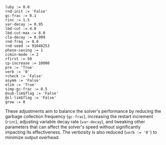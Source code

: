 ```plaintext
luby := 0.0
rnd-init := 'False'
gc-frac := 0.1
rinc := 1.5
var-decay := 0.95
lbd-cut := 4.0
lbd-cut-max := 8.0
cla-decay := 0.999
rnd-freq := 0.0
rnd-seed := 91648253
phase-saving := 1
ccmin-mode := 2
rfirst := 50
cp-increase := 10000
pre := 'True'
verb := '0'
rcheck := 'False'
asymm := 'False'
elim := 'True'
simp-gc-frac := 0.5
@sub-lim$flag := 'False'
@cl-lim$flag := 'False'
grow := 0
```

These adjustments aim to balance the solver's performance by reducing the garbage collection frequency (`gc-frac`), increasing the restart increment (`rinc`), adjusting variable decay rate (`var-decay`), and tweaking other parameters that can affect the solver's speed without significantly impacting its effectiveness. The verbosity is also reduced (`verb := '0'`) to minimize output overhead.